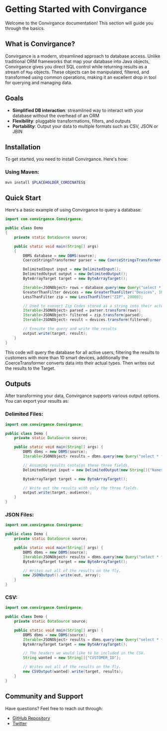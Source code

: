 # Getting Started with Convirgance

Welcome to the Convirgance documentation! This section will guide you through the basics.

## What is Convirgance?

Convirgance is a modern, streamlined approach to database access. Unlike traditional ORM frameworks that map your database into Java objects, Convirgance gives you direct SQL control while returning results as a stream of `Map` objects. These objects can be manipulated, filtered, and transformed using common operations, making it an excellent drop in tool for querying and managing data.

## Goals

- **Simplified DB interaction**: streamlined way to interact with your database without the overhead of an ORM
- **Flexibility**: pluggable transformations, filters, and outputs
- **Portability**: Output your data to multiple formats such as CSV, JSON or JBIN

## Installation

To get started, you need to install Convirgance. Here's how:

### Using Maven:

```bash
mvn install $PLACEHOLDER_CORDINATES$
```

## Quick Start

Here's a basic example of using Convirgance to query a database:

```java
import com.convirgance.Convirgance;

public class Demo
{
    private static DataSource source;

    public static void main(String[] args)
    {
        DBMS database = new DBMS(source);
        CoerceStringsTransformer parser = new CoerceStringsTransformer();

        DelimitedInput input = new DelimitedInput();
        DelimitedOutput output = new DelimitedOutput();
        ByteArrayTarget target = new ByteArrayTarget();

        Iterable<JSONObject> rows = database.query(new Query("select * from CUSTOMER"));
        GreaterThanFilter devices = new GreaterThanFilter("Devices", 10);
        LessThanFilter zip = new LessThanFilter("ZIP", 20000);

        // Used to convert Zip Codes stored as a string into their actual type (int).
        Iterable<JSONObject> parsed = parser.transform(rows);
        Iterable<JSONObject> filtered = zip.transform(parsed);
        Iterable<JSONObject> result = devices.transform(filtered);

        // Execute the query and write the results
        output.write(target, result);
    }
}
```

This code will query the database for all active users, filtering the results to customers with more than 10 smart devices, additionally the CoerceTransformer converts data into their actual types. Then writes out the results to the Target.

## Outputs

After transforming your data, Convirgance supports various output options. You can export your results as:

### Delimited Files:

```java
import com.convirgance.Convirgance;

public class Demo {
    private static DataSource source;

    public static void main(String[] args) {
        DBMS dbms = new DBMS(source);
        Iterable<JSONObject> results = dbms.query(new Query("select * from CUSTOMER"));

        // Assuming results contains these three fields.
        DelimitedOutput input = new DelimitedOutput(new String[]{"Names", "Device Count", "Dependents"});

        ByteArrayTarget target = new ByteArrayTarget();

        // Write out the results with only the three fields.
        output.write(target, audience);
    }
}
```

### JSON Files:

```java
import com.convirgance.Convirgance;

public class Demo {
    private static DataSource source;

    public static void main(String[] args) {
        DBMS dbms = new DBMS(source);
        Iterable<JSONObject> results = dbms.query(new Query("select * from CUSTOMER"));
        ByteArrayTarget target = new ByteArrayTarget();

        // Writes out all of the results on the fly.
        new JSONOutput().write(out, array);
    }
}
```

### CSV:

```java
import com.convirgance.Convirgance;

public class Demo {
    private static DataSource source;

    public static void main(String[] args) {
        DBMS dbms = new DBMS(source);
        Iterable<JSONObject> results = dbms.query(new Query("select * from CUSTOMER"));
        ByteArrayTarget target = new ByteArrayTarget();

        // The headers we would like to be included in the CSV.
        String wanted = new String[]{"CUSTOMER_ID"};

        // Writes out all of the results on the fly.
        new CSVOutput(wanted).write(target, results);
    }
}
```

## Community and Support

Have questions? Feel free to reach out through:

- [GitHub Repository](https://github.com/)
- [Twitter](https://X.com/)
